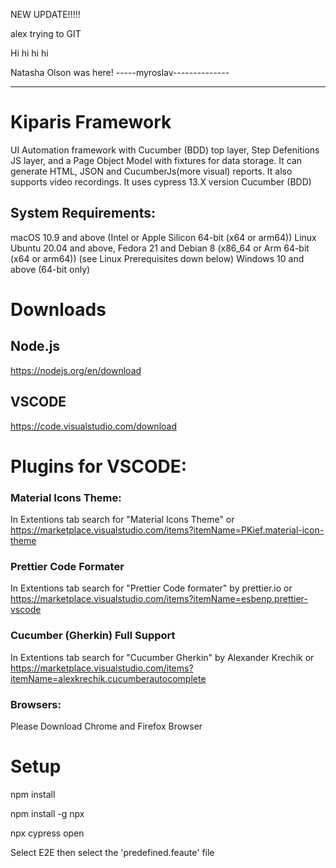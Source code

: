 

NEW UPDATE!!!!!

alex trying to GIT 

Hi hi hi hi

Natasha Olson was here! 
-----myroslav--------------

--------------------


# Kiparis Framework

UI Automation framework with Cucumber (BDD) top layer, Step Defenitions JS layer, and a Page Object Model with fixtures for data storage.
It can generate HTML, JSON and CucumberJs(more visual) reports. It also supports video recordings.
It uses cypress 13.X version Cucumber (BDD)

## System Requirements:

macOS 10.9 and above (Intel or Apple Silicon 64-bit (x64 or arm64))
Linux Ubuntu 20.04 and above, Fedora 21 and Debian 8 (x86_64 or Arm 64-bit (x64 or arm64)) (see Linux Prerequisites down below)
Windows 10 and above (64-bit only)

# Downloads

## Node.js

https://nodejs.org/en/download

## VSCODE

https://code.visualstudio.com/download

# Plugins for VSCODE:

### Material Icons Theme:

In Extentions tab search for "Material Icons Theme"
or
https://marketplace.visualstudio.com/items?itemName=PKief.material-icon-theme

### Prettier Code Formater

In Extentions tab search for "Prettier Code formater" by prettier.io
or
https://marketplace.visualstudio.com/items?itemName=esbenp.prettier-vscode

### Cucumber (Gherkin) Full Support

In Extentions tab search for "Cucumber Gherkin" by Alexander Krechik
or
https://marketplace.visualstudio.com/items?itemName=alexkrechik.cucumberautocomplete

### Browsers:

Please Download Chrome and Firefox Browser

# Setup

npm install

npm install -g npx

npx cypress open

Select E2E then select the 'predefined.feaute' file
